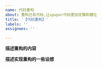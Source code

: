```yaml
---
name: 代码重构
about: 重构已有代码,让upupor代码更加优雅和健壮
title: '【代码重构】'
labels: ''
assignees: ''

---
```


**描述重构的内容**


**描述实现重构的一些设想**



